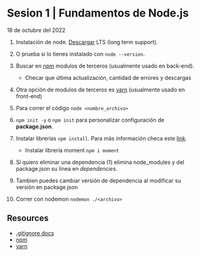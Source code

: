 # Sesion 1 | Fundamentos de Node.js

18 de octubre del 2022

1. Instalación de node. [Descargar](https://nodejs.org/en/) LTS (long term support).
2. O prueba si lo tienes instalado con `node --version`.
3. Buscar en [npm](https://www.npmjs.com/) modulos de terceros (usualmente usado en back-end).
   - Checar que última actualización, cantidad de errores y descargas

4. Otra opción de modulos de terceros es [yarn](https://yarnpkg.com/) (usualmente usado en front-end)
5. Para correr el código `node <nombre_archivo>`
6. `npm init -y` o `npm init` para personalizar configuración de **package.json**.
7. Instalar librerías `npm install`. Para más información checa este [link](https://docs.npmjs.com/cli/v8/commands/npm-install).
   - Instalar librería moment `npm i moment`
8. Si quiero eliminar una dependencia (1) elimina node_modules y del package.json su línea en _dependencies_.
9. Tambien puedes cambiar versión de dependencia al modificar su versión en package.json
10. Correr con nodemon `nodemon ./<archivo>`

## Resources

- [.gitignore docs](https://www.toptal.com/developers/gitignore/)
- [npm](https://www.npmjs.com/)
- [yarn](https://yarnpkg.com/)
